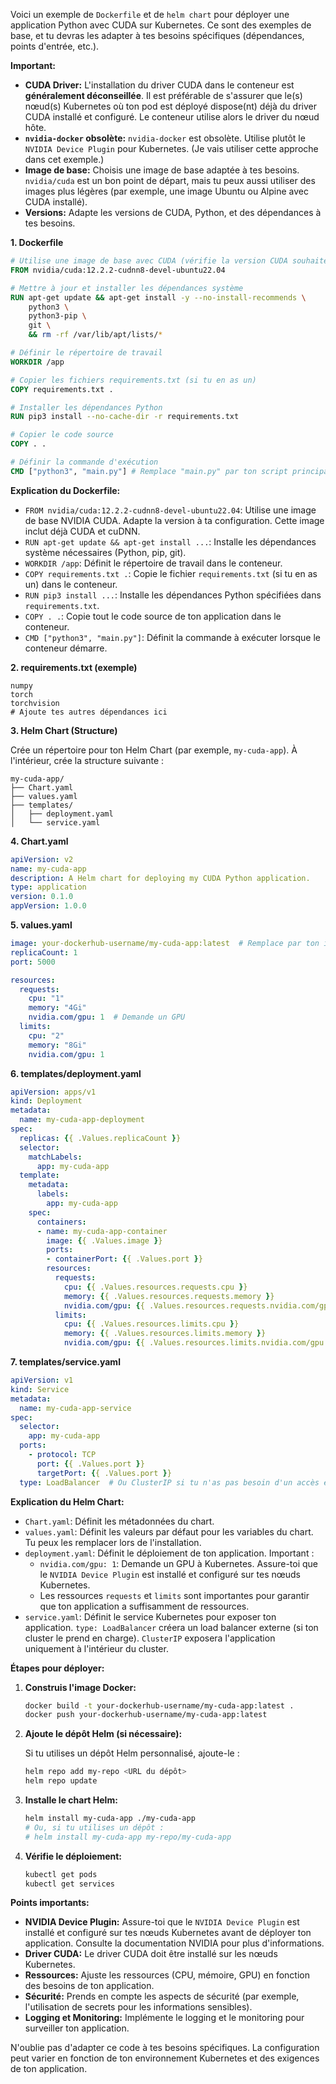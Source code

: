 Voici un exemple de `Dockerfile` et de `helm chart` pour déployer une application Python avec CUDA sur Kubernetes.  Ce sont des exemples de base, et tu devras les adapter à tes besoins spécifiques (dépendances, points d'entrée, etc.).

**Important:**

*   **CUDA Driver:** L'installation du driver CUDA dans le conteneur est **généralement déconseillée**.  Il est préférable de s'assurer que le(s) nœud(s) Kubernetes où ton pod est déployé dispose(nt) déjà du driver CUDA installé et configuré.  Le conteneur utilise alors le driver du nœud hôte.
*   **`nvidia-docker` obsolète:**  `nvidia-docker` est obsolète.  Utilise plutôt le `NVIDIA Device Plugin` pour Kubernetes.  (Je vais utiliser cette approche dans cet exemple.)
*   **Image de base:** Choisis une image de base adaptée à tes besoins.  `nvidia/cuda` est un bon point de départ, mais tu peux aussi utiliser des images plus légères (par exemple, une image Ubuntu ou Alpine avec CUDA installé).
*   **Versions:** Adapte les versions de CUDA, Python, et des dépendances à tes besoins.

**1. Dockerfile**

```dockerfile
# Utilise une image de base avec CUDA (vérifie la version CUDA souhaitée)
FROM nvidia/cuda:12.2.2-cudnn8-devel-ubuntu22.04

# Mettre à jour et installer les dépendances système
RUN apt-get update && apt-get install -y --no-install-recommends \
    python3 \
    python3-pip \
    git \
    && rm -rf /var/lib/apt/lists/*

# Définir le répertoire de travail
WORKDIR /app

# Copier les fichiers requirements.txt (si tu en as un)
COPY requirements.txt .

# Installer les dépendances Python
RUN pip3 install --no-cache-dir -r requirements.txt

# Copier le code source
COPY . .

# Définir la commande d'exécution
CMD ["python3", "main.py"] # Remplace "main.py" par ton script principal
```

**Explication du Dockerfile:**

*   `FROM nvidia/cuda:12.2.2-cudnn8-devel-ubuntu22.04`: Utilise une image de base NVIDIA CUDA.  Adapte la version à ta configuration.  Cette image inclut déjà CUDA et cuDNN.
*   `RUN apt-get update && apt-get install ...`: Installe les dépendances système nécessaires (Python, pip, git).
*   `WORKDIR /app`: Définit le répertoire de travail dans le conteneur.
*   `COPY requirements.txt .`: Copie le fichier `requirements.txt` (si tu en as un) dans le conteneur.
*   `RUN pip3 install ...`: Installe les dépendances Python spécifiées dans `requirements.txt`.
*   `COPY . .`: Copie tout le code source de ton application dans le conteneur.
*   `CMD ["python3", "main.py"]`: Définit la commande à exécuter lorsque le conteneur démarre.

**2. requirements.txt (exemple)**

```
numpy
torch
torchvision
# Ajoute tes autres dépendances ici
```

**3. Helm Chart (Structure)**

Crée un répertoire pour ton Helm Chart (par exemple, `my-cuda-app`).  À l'intérieur, crée la structure suivante :

```
my-cuda-app/
├── Chart.yaml
├── values.yaml
├── templates/
│   ├── deployment.yaml
│   └── service.yaml
```

**4. Chart.yaml**

```yaml
apiVersion: v2
name: my-cuda-app
description: A Helm chart for deploying my CUDA Python application.
type: application
version: 0.1.0
appVersion: 1.0.0
```

**5. values.yaml**

```yaml
image: your-dockerhub-username/my-cuda-app:latest  # Remplace par ton image Docker
replicaCount: 1
port: 5000

resources:
  requests:
    cpu: "1"
    memory: "4Gi"
    nvidia.com/gpu: 1  # Demande un GPU
  limits:
    cpu: "2"
    memory: "8Gi"
    nvidia.com/gpu: 1
```

**6. templates/deployment.yaml**

```yaml
apiVersion: apps/v1
kind: Deployment
metadata:
  name: my-cuda-app-deployment
spec:
  replicas: {{ .Values.replicaCount }}
  selector:
    matchLabels:
      app: my-cuda-app
  template:
    metadata:
      labels:
        app: my-cuda-app
    spec:
      containers:
      - name: my-cuda-app-container
        image: {{ .Values.image }}
        ports:
        - containerPort: {{ .Values.port }}
        resources:
          requests:
            cpu: {{ .Values.resources.requests.cpu }}
            memory: {{ .Values.resources.requests.memory }}
            nvidia.com/gpu: {{ .Values.resources.requests.nvidia.com/gpu }}
          limits:
            cpu: {{ .Values.resources.limits.cpu }}
            memory: {{ .Values.resources.limits.memory }}
            nvidia.com/gpu: {{ .Values.resources.limits.nvidia.com/gpu }}
```

**7. templates/service.yaml**

```yaml
apiVersion: v1
kind: Service
metadata:
  name: my-cuda-app-service
spec:
  selector:
    app: my-cuda-app
  ports:
    - protocol: TCP
      port: {{ .Values.port }}
      targetPort: {{ .Values.port }}
  type: LoadBalancer  # Ou ClusterIP si tu n'as pas besoin d'un accès externe
```

**Explication du Helm Chart:**

*   `Chart.yaml`: Définit les métadonnées du chart.
*   `values.yaml`: Définit les valeurs par défaut pour les variables du chart.  Tu peux les remplacer lors de l'installation.
*   `deployment.yaml`: Définit le déploiement de ton application.  Important :
    *   `nvidia.com/gpu: 1`:  Demande un GPU à Kubernetes.  Assure-toi que le `NVIDIA Device Plugin` est installé et configuré sur tes nœuds Kubernetes.
    *   Les ressources `requests` et `limits` sont importantes pour garantir que ton application a suffisamment de ressources.
*   `service.yaml`: Définit le service Kubernetes pour exposer ton application.  `type: LoadBalancer` créera un load balancer externe (si ton cluster le prend en charge).  `ClusterIP` exposera l'application uniquement à l'intérieur du cluster.

**Étapes pour déployer:**

1.  **Construis l'image Docker:**

    ```bash
    docker build -t your-dockerhub-username/my-cuda-app:latest .
    docker push your-dockerhub-username/my-cuda-app:latest
    ```

2.  **Ajoute le dépôt Helm (si nécessaire):**

    Si tu utilises un dépôt Helm personnalisé, ajoute-le :

    ```bash
    helm repo add my-repo <URL du dépôt>
    helm repo update
    ```

3.  **Installe le chart Helm:**

    ```bash
    helm install my-cuda-app ./my-cuda-app
    # Ou, si tu utilises un dépôt :
    # helm install my-cuda-app my-repo/my-cuda-app
    ```

4.  **Vérifie le déploiement:**

    ```bash
    kubectl get pods
    kubectl get services
    ```

**Points importants:**

*   **NVIDIA Device Plugin:**  Assure-toi que le `NVIDIA Device Plugin` est installé et configuré sur tes nœuds Kubernetes avant de déployer ton application.  Consulte la documentation NVIDIA pour plus d'informations.
*   **Driver CUDA:** Le driver CUDA doit être installé sur les nœuds Kubernetes.
*   **Ressources:** Ajuste les ressources (CPU, mémoire, GPU) en fonction des besoins de ton application.
*   **Sécurité:**  Prends en compte les aspects de sécurité (par exemple, l'utilisation de secrets pour les informations sensibles).
*   **Logging et Monitoring:**  Implémente le logging et le monitoring pour surveiller ton application.

N'oublie pas d'adapter ce code à tes besoins spécifiques.  La configuration peut varier en fonction de ton environnement Kubernetes et des exigences de ton application.
